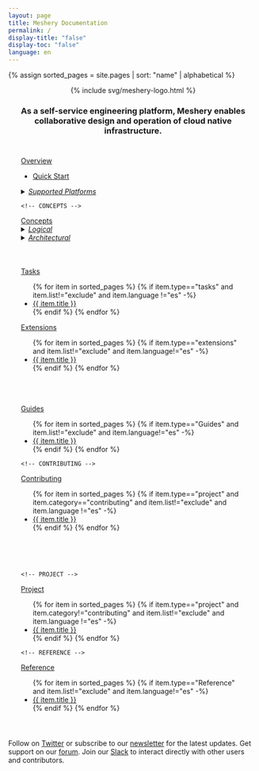 ```yaml
---
layout: page
title: Meshery Documentation
permalink: /
display-title: "false"
display-toc: "false"
language: en
---
```


{% assign sorted_pages = site.pages | sort: "name" | alphabetical %}

<div style="display: block;text-align: center;">
  <div style="padding: clamp(30px, calc(30px + (100 - 30) * ((100vw - 1000px) / (1600 - 1000))), 400vw); padding-top:0px; padding-bottom:0px;">
    {% include svg/meshery-logo.html %}
  </div>
    <h3>As a self-service engineering platform, Meshery enables collaborative design and operation of cloud native infrastructure.</h3>
</div>

<div class="flex flex-col--2"  style="text-align: left; padding:1.6rem ;--col-gap:1rem">
  <!-- OVERVIEW -->
  <div class="section">
    <a href="{{ site.baseurl }}/project">
        <div class="btn-primary">Overview</div>
    </a>
    <!-- <h6>Getting Started</h6> -->
    <ul>
        <!-- <li><a href="{{ site.baseurl }}/project">Project Overview</a></li> -->
        <li><a href="{{ site.baseurl }}/installation/quick-start">Quick Start</a></li>
        <!-- <li><a href="{{ site.baseurl }}/project">Essential Features</a></li>  -->
    </ul>
    <details>
      <summary>
        <h6 style="display:inline">
          <a href="{{ site.baseurl }}/installation/" class="text-black">Supported Platforms</a>
        </h6>
      </summary>
      <ul class="section-title">
      {% for item in sorted_pages %}
      {% if item.type=="installation" and item.list=="include" and item.language == "en" -%}
        <li><a href="{{ site.baseurl }}{{ item.url }}">{{ item.title }}</a>
        {% if item.abstract %}
          -  {{ item.abstract }}
        {% endif %}
        </li>
        {% endif %}
      {% endfor %}
    </ul>
    </details>
  </div>

    <!-- CONCEPTS -->
  <div class="section">
    <a href="{{ site.baseurl }}/concepts">
        <div class="btn-primary">Concepts</div>
    </a>
   <!-- <h6><a href="{{ site.baseurl }}/concepts/logical" class="text-black section-title">Conceptual</a></h6>
     <ul>
      {% for item in sorted_pages %}
      {% if item.type=="concepts" and item.list!="exclude" and item.language!="es" -%}
        <li><a href="{{ site.baseurl }}{{ item.url }}">{{ item.title }}</a>
        </li>
        {% endif %}
      {% endfor %}
    </ul> -->
    <details>
      <summary>
        <h6 style="display:inline">
          <a href="{{ site.baseurl }}/concepts/logical" class="text-black">Logical</a>
        </h6>
      </summary>
      <ul class="section-title">
          {% for item in sorted_pages %}
          {% if item.type=="concepts" and item.language=="en" -%}
            <li><a href="{{ site.baseurl }}{{ item.url }}">{{ item.title }}</a>
            {% if item.abstract != " " %}
              -  {{ item.abstract }}
            {% endif %}
            </li>
            {% endif %}
          {% endfor %}
      </ul>
    </details>
    <details>
      <summary>
        <h6 style="display:inline">
          <a href="{{ site.baseurl }}/concepts/architecture" class="text-black section-title">Architectural</a>
        </h6>
      </summary>
      <ul>
          {% for item in sorted_pages %}
          {% if item.type=="components" and item.language=="en" -%}
            <li><a href="{{ site.baseurl }}{{ item.url }}">{{ item.title }}</a>
            {% if item.abstract != " " %}
              -  {{ item.abstract }}
            {% endif %}
            </li>
            {% endif %}
          {% endfor %}
      </ul>
    </details>
  </div>
</div>

<div class="flex flex-col--2"  style="text-align: left; padding:1.6rem ;--col-gap:1rem">

  <!-- TASKS -->
  <div class="section">
    <a href="{{ site.baseurl }}/tasks">
        <div class="btn-primary">Tasks</div>
    </a>
    <!-- <h6><a href="{{ site.baseurl }}/tasks" class="text-black section-title">Cloud Native Management</a></h6> -->
    <ul>
      {% for item in sorted_pages %}
      {% if item.type=="tasks" and item.list!="exclude" and item.language !="es" -%}
        <li><a href="{{ site.baseurl }}{{ item.url }}">{{ item.title }}</a>
        </li>
        {% endif %}
      {% endfor %}
    </ul>
    <!-- <h6><a href="{{ site.baseurl }}/service-meshes" class="text-black section-title">Service Mesh Specific Management</a></h6> -->
  </div>

 <!-- Extensions -->
  <div class="section">
    <a href="{{ site.baseurl }}/extensions">
        <div class="btn-primary">Extensions</div>
    </a>
    <!-- <h6><a href="{{ site.baseurl }}/extensions" class="text-black section-title">Extensions</a></h6> -->
    <ul>
      {% for item in sorted_pages %}
      {% if item.type=="extensions" and item.list!="exclude" and item.language!="es" -%}
        <li><a href="{{ site.baseurl }}{{ item.url }}">{{ item.title }}</a>
        </li>
        {% endif %}
      {% endfor %}
    </ul>
  </div>

</div> 

<div class="flex flex-col--2"  style="text-align: left; padding:1.6rem ;--col-gap:1rem">

<!-- GUIDES -->
  <div class="section">
    <a href="{{ site.baseurl }}/guides">
        <div class="btn-primary">Guides</div>
    </a>
    <!-- <h6><a href="{{ site.baseurl }}/guides" class="text-black section-title">Guides</a></h6> -->
    <ul>
      {% for item in sorted_pages %}
      {% if item.type=="Guides" and item.list!="exclude"  and item.language!="es" -%}
        <li><a href="{{ site.baseurl }}{{ item.url }}">{{ item.title }}</a>
        </li>
        {% endif %}
      {% endfor %}
    </ul>
    <!-- <h6><a href="{{ site.baseurl }}/service-meshes" class="text-black section-title">Service Mesh Specific Management</a></h6> -->
    <!-- <ul>
      {% for item in sorted_pages %}
      {% if item.type=="service-mesh" and item.list!="exclude" and item.language!="es"  -%}
        <li><a href="{{ site.baseurl }}{{ item.url }}">{{ item.title }}</a>
        </li>
        {% endif %}
      {% endfor %}
      {% for adapter in site.adapters -%}
      {% if adapter.project_status -%}
        <li><img src="{{ adapter.image }}" style="width:20px;height:20px; transform:translateY(5px)"/> <a href="{{ site.baseurl }}{{ adapter.url }}">{{ adapter.name }}</a></li>
      {% endif -%}
      {% endfor %}
    </ul> -->
  </div> 


    <!-- CONTRIBUTING -->
  <div class="section">
    <a href="{{ site.baseurl }}/tasks">
        <div class="btn-primary">Contributing</div>
    </a>
    <!-- <h6><a href="{{ site.baseurl }}/tasks" class="text-black section-title">Cloud Native Management</a></h6> -->
    <ul>
      {% for item in sorted_pages %}
      {% if item.type=="project" and item.category=="contributing" and item.list!="exclude" and item.language !="es" -%}
        <li><a href="{{ site.baseurl }}{{ item.url }}">{{ item.title }}</a>
        </li>
        {% endif %}
      {% endfor %}
    </ul>
    <!-- <h6><a href="{{ site.baseurl }}/service-meshes" class="text-black section-title">Service Mesh Specific Management</a></h6> -->
  </div>
    
</div>
<div class="flex flex-col--2"  style="text-align: left; padding:1.6rem ;--col-gap:1rem">

    <!-- PROJECT -->
  <div class="section">
    <a href="{{ site.baseurl }}/project">
        <div class="btn-primary">Project</div>
    </a>
    <!-- <h6><a href="{{ site.baseurl }}/tasks" class="text-black section-title">Cloud Native Management</a></h6> -->
    <ul>
      {% for item in sorted_pages %}
      {% if item.type=="project" and item.category!="contributing" and item.list!="exclude" and item.language !="es" -%}
        <li><a href="{{ site.baseurl }}{{ item.url }}">{{ item.title }}</a>
        </li>
        {% endif %}
      {% endfor %}
    </ul>
  </div>

    <!-- REFERENCE -->
  <div class="section">
  <a href="{{ site.baseurl }}/installation/quick-start">
        <div class="btn-primary">Reference</div>
    </a>
    <!-- <h6><a href="{{ site.baseurl }}/reference" class="text-black section-title">Reference</a></h6> -->
    <ul>
        {% for item in sorted_pages %}
        {% if item.type=="Reference" and item.list!="exclude"  and item.language!="es"  -%}
          <li><a href="{{ site.baseurl }}{{ item.url }}">{{ item.title }}</a>
          </li>
          {% endif %}
        {% endfor %}
      </ul>
    </div>

</div>

<p width="100%">Follow on <a href="https://twitter.com/mesheryio">Twitter</a> or subscribe to our <a href="https://meshery.io/subscribe">newsletter</a> for the latest updates. Get support on our <a href="http://discuss.meshery.io">forum</a>. Join our <a href="https://slack.meshery.io">Slack</a> to interact directly with other users and contributors.</p>

</div>



<!-- <div style="text-align:center;padding:0;margin:0;">
<img src="https://layer5.io/assets/images/meshery/meshery-logo-shadow-light-white-text-side.svg" width="60%" />
<h1>Documentation</h1>
</div> -->